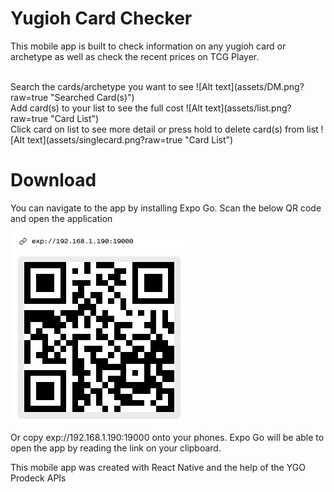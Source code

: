 # Yugioh Card Checker

This mobile app is built to check information on any yugioh card or archetype as well as check the recent prices on TCG Player.

<br />
Search the cards/archetype you want to see
![Alt text](assets/DM.png?raw=true "Searched Card(s)")

<br />
Add card(s) to your list to see the full cost
![Alt text](assets/list.png?raw=true "Card List")

<br />
Click card on list to see more detail or press hold to delete card(s) from list
![Alt text](assets/singlecard.png?raw=true "Card List")

# Download

You can navigate to the app by installing Expo Go. Scan the below QR code and open the application

![Alt text](assets/QR.png?raw=true "QR Code")

Or copy exp://192.168.1.190:19000 onto your phones. Expo Go will be able to open the app by reading the link on your clipboard.

This mobile app was created with React Native and the help of the YGO Prodeck APIs

